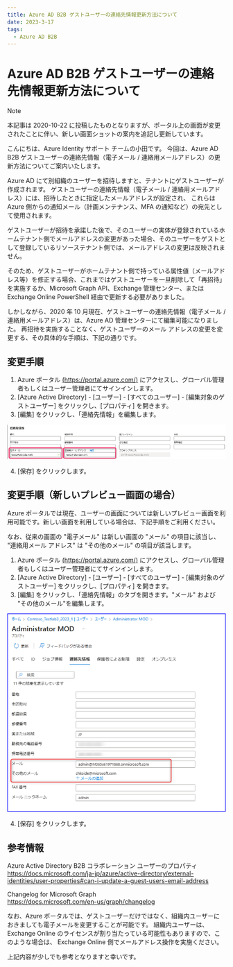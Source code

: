 ```yaml
---
title: Azure AD B2B ゲストユーザーの連絡先情報更新方法について
date: 2023-3-17
tags:
  - Azure AD B2B
---
```




# Azure AD B2B ゲストユーザーの連絡先情報更新方法について

> [!NOTE]
> 本記事は 2020-10-22 に投稿したものとなりますが、ポータル上の画面が変更されたことに伴い、新しい画面ショットの案内を追記し更新しています。

こんにちは、Azure Identity サポート チームの小田です。
今回は、Azure AD B2B ゲストユーザーの連絡先情報（電子メール / 連絡用メールアドレス）の更新方法についてご案内いたします。

Azure AD にて別組織のユーザーを招待しますと、テナントにゲストユーザーが作成されます。
ゲストユーザーの連絡先情報（電子メール / 連絡用メールアドレス）には、招待したときに指定したメールアドレスが設定され、
これらは Azure 側からの通知メール（計画メンテナンス、MFA の通知など）の宛先として使用されます。

ゲストユーザーが招待を承諾した後で、そのユーザーの実体が登録されているホームテナント側でメールアドレスの変更があった場合、そのユーザーをゲストとして登録しているリソーステナント側では、メールアドレスの変更は反映されません。

そのため、ゲストユーザーがホームテナント側で持っている属性値（メールアドレス等）を修正する場合、これまではゲストユーザーを一旦削除して「再招待」を実施するか、Microsoft Graph API、Exchange 管理センター、または Exchange Online PowerShell 経由で更新する必要がありました。

しかしながら、2020 年 10 月現在、ゲストユーザーの連絡先情報（電子メール / 連絡用メールアドレス）は、Azure AD 管理センターにて編集可能になりました。
再招待を実施することなく、ゲストユーザーのメール アドレスの変更を変更する、その具体的な手順は、下記の通りです。

## 変更手順

1. Azure ポータル [(https://portal.azure.com/)](https://portal.azure.com/) にアクセスし、グローバル管理者もしくはユーザー管理者にてサインインします。
2. [Azure Active Directory] - [ユーザー] - [すべてのユーザー] - [編集対象のゲストユーザー] をクリックし、[プロパティ] を開きます。
3. [編集] をクリックし、「連絡先情報」を編集します。

![](./update-B2B-user-address/address-update-in-AzurePortal.png)

4. [保存] をクリックします。

## 変更手順（新しいプレビュー画面の場合）
Azure ポータルでは現在、ユーザーの画面については新しいプレビュー画面を利用可能です。新しい画面を利用している場合は、下記手順をご利用ください。

なお、従来の画面の "電子メール" は新しい画面の "メール" の項目に該当し、 "連絡用メール アドレス" は "その他のメール" の項目が該当します。

1. Azure ポータル [(https://portal.azure.com/)](https://portal.azure.com/) にアクセスし、グローバル管理者もしくはユーザー管理者にてサインインします。
2. [Azure Active Directory] - [ユーザー] - [すべてのユーザー] - [編集対象のゲストユーザー] をクリックし、[プロパティ] を開きます。
3. [編集] をクリックし、「連絡先情報」のタブを開きます。"メール" および "その他のメール"を編集します。

![](./update-B2B-user-address/address-update-in-aad2.png)

4. [保存] をクリックします。



## 参考情報

Azure Active Directory B2B コラボレーション ユーザーのプロパティ  
https://docs.microsoft.com/ja-jp/azure/active-directory/external-identities/user-properties#can-i-update-a-guest-users-email-address

Changelog for Microsoft Graph  
https://docs.microsoft.com/en-us/graph/changelog

なお、Azure ポータルでは、ゲストユーザーだけではなく、組織内ユーザーにおきましても電子メールを変更することが可能です。
組織内ユーザーは、Exchange Online のライセンスが割り当たっている可能性もありますので、このような場合は、 Exchange Online 側でメールアドレス操作を実施ください。

上記内容が少しでも参考となりますと幸いです。
